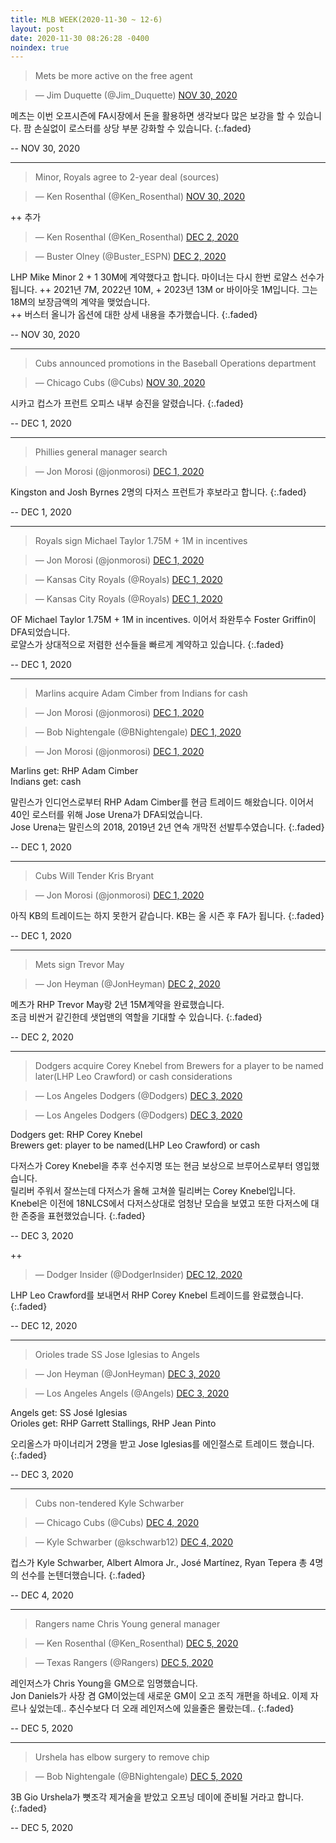 ```yaml
---
title: MLB WEEK(2020-11-30 ~ 12-6)
layout: post
date: 2020-11-30 08:26:28 -0400
noindex: true
---
```


> Mets be more active on the free agent

<script async src="//platform.twitter.com/widgets.js" charset="utf-8"></script>
<blockquote class="twitter-tweet" data-lang="en">
  &mdash; Jim Duquette (@Jim_Duquette)
  <a href="https://twitter.com/Jim_Duquette/status/1333073948813168640">NOV 30, 2020</a>
</blockquote>

메츠는 이번 오프시즌에 FA시장에서 돈을 활용하면 생각보다 많은 보강을 할 수 있습니다. 팜 손실없이 로스터를 상당 부분 강화할 수 있습니다.
{:.faded}

 -- NOV 30, 2020

---

> Minor, Royals agree to 2-year deal (sources)

<script async src="//platform.twitter.com/widgets.js" charset="utf-8"></script>
<blockquote class="twitter-tweet" data-lang="en">
  &mdash; Ken Rosenthal (@Ken_Rosenthal)
  <a href="https://twitter.com/Ken_Rosenthal/status/1333269364980723714">NOV 30, 2020</a>
</blockquote>

++ 추가

<script async src="//platform.twitter.com/widgets.js" charset="utf-8"></script>
<blockquote class="twitter-tweet" data-lang="en">
  &mdash; Ken Rosenthal (@Ken_Rosenthal)
  <a href="https://twitter.com/Ken_Rosenthal/status/1333888347983523840">DEC 2, 2020</a>
</blockquote>

<script async src="//platform.twitter.com/widgets.js" charset="utf-8"></script>
<blockquote class="twitter-tweet" data-lang="en">
  &mdash; Buster Olney (@Buster_ESPN)
  <a href="https://twitter.com/Buster_ESPN/status/1333889795538481153">DEC 2, 2020</a>
</blockquote>

LHP Mike Minor 2 + 1 30M에 계약했다고 합니다. 마이너는 다시 한번 로얄스 선수가 됩니다.
++ 2021년 7M, 2022년 10M, + 2023년 13M or 바이아웃 1M입니다. 그는 18M의 보장금액의 계약을 맺었습니다.   
++ 버스터 올니가 옵션에 대한 상세 내용을 추가했습니다.
{:.faded}

 -- NOV 30, 2020

---

> Cubs announced promotions in the Baseball Operations department

<script async src="//platform.twitter.com/widgets.js" charset="utf-8"></script>
<blockquote class="twitter-tweet" data-lang="en">
  &mdash; Chicago Cubs (@Cubs)
  <a href="https://twitter.com/Cubs/status/1333444818077446146">NOV 30, 2020</a>
</blockquote>

시카고 컵스가 프런트 오피스 내부 승진을 알렸습니다.
{:.faded}

 -- DEC 1, 2020

---

> Phillies general manager search

<script async src="//platform.twitter.com/widgets.js" charset="utf-8"></script>
<blockquote class="twitter-tweet" data-lang="en">
  &mdash; Jon Morosi (@jonmorosi)
  <a href="https://twitter.com/jonmorosi/status/1333430639836753922">DEC 1, 2020</a>
</blockquote>

Kingston and Josh Byrnes 2명의 다저스 프런트가 후보라고 합니다.
{:.faded}

 -- DEC 1, 2020

---

> Royals sign Michael Taylor 1.75M + 1M in incentives

<script async src="//platform.twitter.com/widgets.js" charset="utf-8"></script>
<blockquote class="twitter-tweet" data-lang="en">
  &mdash; Jon Morosi (@jonmorosi)
  <a href="https://twitter.com/Royals/status/1333486202440347648">DEC 1, 2020</a>
</blockquote>

<script async src="//platform.twitter.com/widgets.js" charset="utf-8"></script>
<blockquote class="twitter-tweet" data-lang="en">
  &mdash; Kansas City Royals (@Royals)
  <a href="https://twitter.com/TBrownYahoo/status/1333487066206769152">DEC 1, 2020</a>
</blockquote>

<script async src="//platform.twitter.com/widgets.js" charset="utf-8"></script>
<blockquote class="twitter-tweet" data-lang="en">
  &mdash; Kansas City Royals (@Royals)
  <a href="https://twitter.com/Royals/status/1333485956188446720">DEC 1, 2020</a>
</blockquote>

OF Michael Taylor 1.75M + 1M in incentives. 이어서 좌완투수 Foster Griffin이 DFA되었습니다.   
로얄스가 상대적으로 저렴한 선수들을 빠르게 계약하고 있습니다.
{:.faded}

 -- DEC 1, 2020

---

> Marlins acquire Adam Cimber from Indians for cash

<script async src="//platform.twitter.com/widgets.js" charset="utf-8"></script>
<blockquote class="twitter-tweet" data-lang="en">
  &mdash; Jon Morosi (@jonmorosi)
  <a href="https://twitter.com/jonmorosi/status/1333525012582723595">DEC 1, 2020</a>
</blockquote>

<script async src="//platform.twitter.com/widgets.js" charset="utf-8"></script>
<blockquote class="twitter-tweet" data-lang="en">
  &mdash; Bob Nightengale (@BNightengale)
  <a href="https://twitter.com/BNightengale/status/1333524731815813127">DEC 1, 2020</a>
</blockquote>

<script async src="//platform.twitter.com/widgets.js" charset="utf-8"></script>
<blockquote class="twitter-tweet" data-lang="en">
  &mdash; Jon Morosi (@jonmorosi)
  <a href="https://twitter.com/jonmorosi/status/1333525490494222337">DEC 1, 2020</a>
</blockquote>

Marlins get: RHP Adam Cimber          
Indians get: cash   

말린스가 인디언스로부터 RHP Adam Cimber를 현금 트레이드 해왔습니다. 이어서 40인 로스터를 위해 Jose Urena가 DFA되었습니다.   
Jose Urena는 말린스의 2018, 2019년 2년 연속 개막전 선발투수였습니다.
{:.faded}

 -- DEC 1, 2020

---

> Cubs Will Tender Kris Bryant

<script async src="//platform.twitter.com/widgets.js" charset="utf-8"></script>
<blockquote class="twitter-tweet" data-lang="en">
  &mdash; Jon Morosi (@jonmorosi)
  <a href="https://twitter.com/jonmorosi/status/1333438826489012226">DEC 1, 2020</a>
</blockquote>

아직 KB의 트레이드는 하지 못한거 같습니다. KB는 올 시즌 후 FA가 됩니다.
{:.faded}

-- DEC 1, 2020

---

> Mets sign Trevor May

<script async src="//platform.twitter.com/widgets.js" charset="utf-8"></script>
<blockquote class="twitter-tweet" data-lang="en">
  &mdash; Jon Heyman (@JonHeyman)
  <a href="https://twitter.com/JonHeyman/status/1333895316702187520">DEC 2, 2020</a>
</blockquote>

메츠가 RHP Trevor May랑 2년 15M계약을 완료했습니다.    
조금 비싼거 같긴한데 샛업맨의 역할을 기대할 수 있습니다.
{:.faded}

-- DEC 2, 2020

---

> Dodgers acquire Corey Knebel from Brewers for a player to be named later(LHP Leo Crawford) or cash considerations

<script async src="//platform.twitter.com/widgets.js" charset="utf-8"></script>
<blockquote class="twitter-tweet" data-lang="en">
  &mdash; Los Angeles Dodgers (@Dodgers)
  <a href="https://twitter.com/Dodgers/status/1334322139365691393">DEC 3, 2020</a>
</blockquote>

<script async src="//platform.twitter.com/widgets.js" charset="utf-8"></script>
<blockquote class="twitter-tweet" data-lang="en">
  &mdash; Los Angeles Dodgers (@Dodgers)
  <a href="https://twitter.com/Dodgers/status/1334319168464687105">DEC 3, 2020</a>
</blockquote>

Dodgers get: RHP Corey Knebel       
Brewers get: player to be named(LHP Leo Crawford) or cash   

다저스가 Corey Knebel을 추후 선수지명 또는 현금 보상으로 브루어스로부터 영입했습니다.   
릴리버 주워서 잘쓰는데 다저스가 올해 고쳐쓸 릴리버는 Corey Knebel입니다. Knebel은 이전에 18NLCS에서 다저스상대로 엄청난 모습을 보였고 또한 다저스에 대한 존중을 표현했었습니다.
{:.faded}

-- DEC 3, 2020   

++   

<script async src="//platform.twitter.com/widgets.js" charset="utf-8"></script>
<blockquote class="twitter-tweet" data-lang="en">
  &mdash; Dodger Insider (@DodgerInsider)
  <a href="https://twitter.com/DodgerInsider/status/1337442731426123776">DEC 12, 2020</a>
</blockquote>

LHP Leo Crawford를 보내면서 RHP Corey Knebel 트레이드를 완료했습니다.
{:.faded}

-- DEC 12, 2020

---

> Orioles trade SS Jose Iglesias to Angels

<script async src="//platform.twitter.com/widgets.js" charset="utf-8"></script>
<blockquote class="twitter-tweet" data-lang="en">
  &mdash; Jon Heyman (@JonHeyman)
  <a href="https://twitter.com/JonHeyman/status/1333895316702187520">DEC 3, 2020</a>
</blockquote>

<script async src="//platform.twitter.com/widgets.js" charset="utf-8"></script>
<blockquote class="twitter-tweet" data-lang="en">
  &mdash; Los Angeles Angels (@Angels)
  <a href="https://twitter.com/Angels/status/1334299188180393985">DEC 3, 2020</a>
</blockquote>

Angels get: SS José Iglesias    
Orioles get: RHP Garrett Stallings, RHP Jean Pinto

오리올스가 마이너리거 2명을 받고 Jose Iglesias를 에인절스로 트레이드 했습니다.
{:.faded}

-- DEC 3, 2020

---

> Cubs non-tendered Kyle Schwarber

<script async src="//platform.twitter.com/widgets.js" charset="utf-8"></script>
<blockquote class="twitter-tweet" data-lang="en">
  &mdash; Chicago Cubs (@Cubs)
  <a href="https://twitter.com/Cubs/status/1334303531663302657">DEC 4, 2020</a>
</blockquote>

<script async src="//platform.twitter.com/widgets.js" charset="utf-8"></script>
<blockquote class="twitter-tweet" data-lang="en">
  &mdash; Kyle Schwarber (@kschwarb12)
  <a href="https://twitter.com/kschwarb12/status/1334557916326748162">DEC 4, 2020</a>
</blockquote>

컵스가 Kyle Schwarber, Albert Almora Jr., José Martínez, Ryan Tepera 총 4명의 선수를 논텐더했습니다.
{:.faded}

-- DEC 4, 2020

---

> Rangers name Chris Young general manager

<script async src="//platform.twitter.com/widgets.js" charset="utf-8"></script>
<blockquote class="twitter-tweet" data-lang="en">
  &mdash; Ken Rosenthal (@Ken_Rosenthal)
  <a href="https://twitter.com/Ken_Rosenthal/status/1334968916918087681">DEC 5, 2020</a>
</blockquote>

<script async src="//platform.twitter.com/widgets.js" charset="utf-8"></script>
<blockquote class="twitter-tweet" data-lang="en">
  &mdash; Texas Rangers (@Rangers)
  <a href="https://twitter.com/Rangers/status/1334971133779726336">DEC 5, 2020</a>
</blockquote>

레인저스가 Chris Young을 GM으로 임명했습니다.   
Jon Daniels가 사장 겸 GM이었는데 새로운 GM이 오고 조직 개편을 하네요. 이제 자르나 싶었는데.. 추신수보다 더 오래 레인저스에 있을줄은 몰랐는데..
{:.faded}

-- DEC 5, 2020

---

> Urshela has elbow surgery to remove chip

<script async src="//platform.twitter.com/widgets.js" charset="utf-8"></script>
<blockquote class="twitter-tweet" data-lang="en">
  &mdash; Bob Nightengale (@BNightengale)
  <a href="https://twitter.com/BNightengale/status/1335058379287322625">DEC 5, 2020</a>
</blockquote>

3B Gio Urshela가 뼛조각 제거술을 받았고 오프닝 데이에 준비될 거라고 합니다.
{:.faded}

-- DEC 5, 2020
